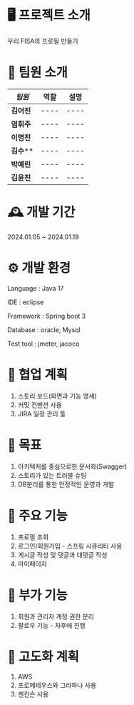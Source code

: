 # 🖥️ 프로젝트 소개

우리 FISA의 프로필 만들기


# 👤 팀원 소개

|***팀원***|역할|설명|
|----------|----|----|
|**김어진**|----|----|
|**염휘주**|----|----|
|**이명진**|----|----|
|**김수****|----|----|
|**박예린**|----|----|
|**김윤진**|----|----|


# 🕰️ 개발 기간

2024.01.05 ~ 2024.01.19


# ⚙️ 개발 환경

Language : Java 17

IDE : eclipse

Framework : Spring boot 3

Database : oracle, Mysql

Test tool : jmeter, jacoco

# 📌 협업 계획
1. 스토리 보드(화면과 기능 명세)
2. 커밋 컨벤션 사용
3. JIRA 일정 관리 툴


# 📌 목표
1. 아키텍처를 중심으로한 문서화(Swagger)
2. 스토리가 있는 트러블 슈팅
3. DB분리를 통한 안정적인 운영과 개발


# 📌 주요 기능
1. 프로필 조회
2. 로그인/회원가입 - 스프링 시큐리티 사용
3. 게시글 작성 및 댓글과 대댓글 작성
4. 마이페이지

   
# 📌 부가 기능
1. 회원과 관리자 계정 권한 분리
2. 팔로우 기능 - 차후에 진행

# 📌 고도화 계획
1. AWS
2. 프로메테우스와 그라파나 사용
3. 젠킨슨 사용
